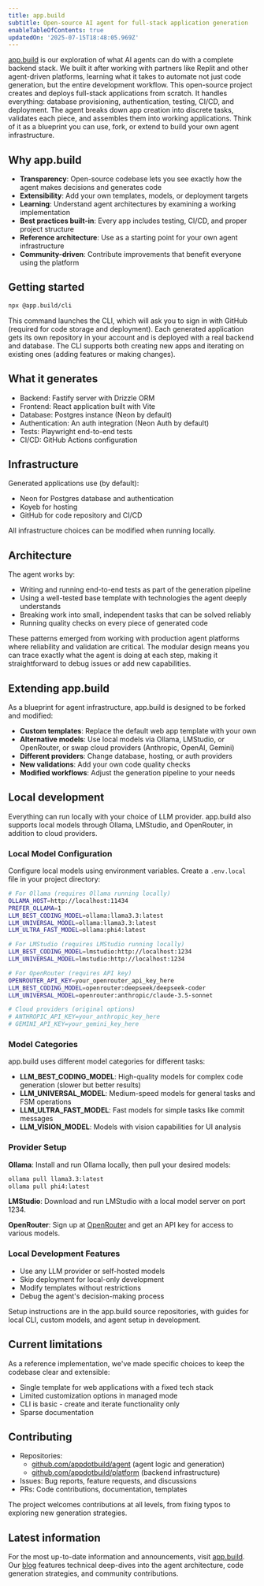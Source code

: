 ```yaml
---
title: app.build
subtitle: Open-source AI agent for full-stack application generation
enableTableOfContents: true
updatedOn: '2025-07-15T18:48:05.969Z'
---
```


[app.build](https://www.app.build/) is our exploration of what AI agents can do with a complete backend stack. We built it after working with partners like Replit and other agent-driven platforms, learning what it takes to automate not just code generation, but the entire development workflow. This open-source project creates and deploys full-stack applications from scratch. It handles everything: database provisioning, authentication, testing, CI/CD, and deployment. The agent breaks down app creation into discrete tasks, validates each piece, and assembles them into working applications. Think of it as a blueprint you can use, fork, or extend to build your own agent infrastructure.

## Why app.build

- **Transparency**: Open-source codebase lets you see exactly how the agent makes decisions and generates code
- **Extensibility**: Add your own templates, models, or deployment targets
- **Learning**: Understand agent architectures by examining a working implementation
- **Best practices built-in**: Every app includes testing, CI/CD, and proper project structure
- **Reference architecture**: Use as a starting point for your own agent infrastructure
- **Community-driven**: Contribute improvements that benefit everyone using the platform

## Getting started

```bash
npx @app.build/cli
```

This command launches the CLI, which will ask you to sign in with GitHub (required for code storage and deployment). Each generated application gets its own repository in your account and is deployed with a real backend and database. The CLI supports both creating new apps and iterating on existing ones (adding features or making changes).

## What it generates

- Backend: Fastify server with Drizzle ORM
- Frontend: React application built with Vite
- Database: Postgres instance (Neon by default)
- Authentication: An auth integration (Neon Auth by default)
- Tests: Playwright end-to-end tests
- CI/CD: GitHub Actions configuration

## Infrastructure

Generated applications use (by default):

- Neon for Postgres database and authentication
- Koyeb for hosting
- GitHub for code repository and CI/CD

All infrastructure choices can be modified when running locally.

## Architecture

The agent works by:

- Writing and running end-to-end tests as part of the generation pipeline
- Using a well-tested base template with technologies the agent deeply understands
- Breaking work into small, independent tasks that can be solved reliably
- Running quality checks on every piece of generated code

These patterns emerged from working with production agent platforms where reliability and validation are critical. The modular design means you can trace exactly what the agent is doing at each step, making it straightforward to debug issues or add new capabilities.

## Extending app.build

As a blueprint for agent infrastructure, app.build is designed to be forked and modified:

- **Custom templates**: Replace the default web app template with your own
- **Alternative models**: Use local models via Ollama, LMStudio, or OpenRouter, or swap cloud providers (Anthropic, OpenAI, Gemini)
- **Different providers**: Change database, hosting, or auth providers
- **New validations**: Add your own code quality checks
- **Modified workflows**: Adjust the generation pipeline to your needs

## Local development

Everything can run locally with your choice of LLM provider. app.build also supports local models through Ollama, LMStudio, and OpenRouter, in addition to cloud providers.

### Local Model Configuration

Configure local models using environment variables. Create a `.env.local` file in your project directory:

```bash
# For Ollama (requires Ollama running locally)
OLLAMA_HOST=http://localhost:11434
PREFER_OLLAMA=1
LLM_BEST_CODING_MODEL=ollama:llama3.3:latest
LLM_UNIVERSAL_MODEL=ollama:llama3.3:latest
LLM_ULTRA_FAST_MODEL=ollama:phi4:latest

# For LMStudio (requires LMStudio running locally)
LLM_BEST_CODING_MODEL=lmstudio:http://localhost:1234
LLM_UNIVERSAL_MODEL=lmstudio:http://localhost:1234

# For OpenRouter (requires API key)
OPENROUTER_API_KEY=your_openrouter_api_key_here
LLM_BEST_CODING_MODEL=openrouter:deepseek/deepseek-coder
LLM_UNIVERSAL_MODEL=openrouter:anthropic/claude-3.5-sonnet

# Cloud providers (original options)
# ANTHROPIC_API_KEY=your_anthropic_key_here
# GEMINI_API_KEY=your_gemini_key_here
```

### Model Categories

app.build uses different model categories for different tasks:

- **LLM_BEST_CODING_MODEL**: High-quality models for complex code generation (slower but better results)
- **LLM_UNIVERSAL_MODEL**: Medium-speed models for general tasks and FSM operations
- **LLM_ULTRA_FAST_MODEL**: Fast models for simple tasks like commit messages
- **LLM_VISION_MODEL**: Models with vision capabilities for UI analysis

### Provider Setup

**Ollama**: Install and run Ollama locally, then pull your desired models:

```bash
ollama pull llama3.3:latest
ollama pull phi4:latest
```

**LMStudio**: Download and run LMStudio with a local model server on port 1234.

**OpenRouter**: Sign up at [OpenRouter](https://openrouter.ai/) and get an API key for access to various models.

### Local Development Features

- Use any LLM provider or self-hosted models
- Skip deployment for local-only development
- Modify templates without restrictions
- Debug the agent's decision-making process

Setup instructions are in the app.build source repositories, with guides for local CLI, custom models, and agent setup in development.

## Current limitations

As a reference implementation, we've made specific choices to keep the codebase clear and extensible:

- Single template for web applications with a fixed tech stack
- Limited customization options in managed mode
- CLI is basic - create and iterate functionality only
- Sparse documentation

## Contributing

- Repositories:
  - [github.com/appdotbuild/agent](https://github.com/appdotbuild/agent) (agent logic and generation)
  - [github.com/appdotbuild/platform](https://github.com/appdotbuild/platform) (backend infrastructure)
- Issues: Bug reports, feature requests, and discussions
- PRs: Code contributions, documentation, templates

The project welcomes contributions at all levels, from fixing typos to exploring new generation strategies.

## Latest information

For the most up-to-date information and announcements, visit [app.build](https://app.build/). Our [blog](https://app.build/blog/) features technical deep-dives into the agent architecture, code generation strategies, and community contributions.
